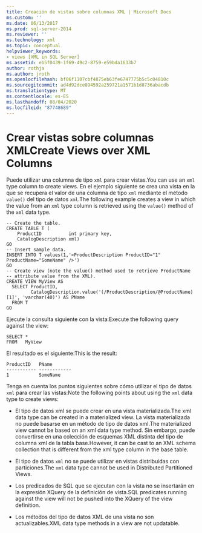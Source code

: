 ```yaml
---
title: Creación de vistas sobre columnas XML | Microsoft Docs
ms.custom: ''
ms.date: 06/13/2017
ms.prod: sql-server-2014
ms.reviewer: ''
ms.technology: xml
ms.topic: conceptual
helpviewer_keywords:
- views [XML in SQL Server]
ms.assetid: eb5f0439-1f69-49c2-8759-e59bda1633b7
author: rothja
ms.author: jroth
ms.openlocfilehash: bf06f1107cbf4875eb63fe6747775b5c5c04810c
ms.sourcegitcommit: ad4d92dce894592a259721a1571b1d8736abacdb
ms.translationtype: MT
ms.contentlocale: es-ES
ms.lasthandoff: 08/04/2020
ms.locfileid: "87748689"
---
```

# <a name="create-views-over-xml-columns"></a><span data-ttu-id="f6405-102">Crear vistas sobre columnas XML</span><span class="sxs-lookup"><span data-stu-id="f6405-102">Create Views over XML Columns</span></span>
  <span data-ttu-id="f6405-103">Puede utilizar una columna de tipo `xml` para crear vistas.</span><span class="sxs-lookup"><span data-stu-id="f6405-103">You can use an `xml` type column to create views.</span></span> <span data-ttu-id="f6405-104">En el ejemplo siguiente se crea una vista en la que se recupera el valor de una columna de tipo `xml` mediante el método `value()` del tipo de datos `xml`.</span><span class="sxs-lookup"><span data-stu-id="f6405-104">The following example creates a view in which the value from an `xml` type column is retrieved using the `value()` method of the `xml` data type.</span></span>  
  
```  
-- Create the table.  
CREATE TABLE T (  
    ProductID          int primary key,   
    CatalogDescription xml)  
GO  
-- Insert sample data.  
INSERT INTO T values(1,'<ProductDescription ProductID="1" ProductName="SomeName" />')  
GO  
-- Create view (note the value() method used to retrieve ProductName   
-- attribute value from the XML).  
CREATE VIEW MyView AS   
  SELECT ProductID,  
         CatalogDescription.value('(/ProductDescription/@ProductName)[1]', 'varchar(40)') AS PName  
  FROM T  
GO   
```  
  
 <span data-ttu-id="f6405-105">Ejecute la consulta siguiente con la vista:</span><span class="sxs-lookup"><span data-stu-id="f6405-105">Execute the following query against the view:</span></span>  
  
```  
SELECT *   
FROM   MyView  
```  
  
 <span data-ttu-id="f6405-106">El resultado es el siguiente:</span><span class="sxs-lookup"><span data-stu-id="f6405-106">This is the result:</span></span>  
  
```  
ProductID   PName        
----------- ------------  
1           SomeName   
```  
  
 <span data-ttu-id="f6405-107">Tenga en cuenta los puntos siguientes sobre cómo utilizar el tipo de datos `xml` para crear las vistas:</span><span class="sxs-lookup"><span data-stu-id="f6405-107">Note the following points about using the `xml` data type to create views:</span></span>  
  
-   <span data-ttu-id="f6405-108">El tipo de datos xml se puede crear en una vista materializada.</span><span class="sxs-lookup"><span data-stu-id="f6405-108">The xml data type can be created in a materialized view.</span></span> <span data-ttu-id="f6405-109">La vista materializada no puede basarse en un método de tipo de datos xml.</span><span class="sxs-lookup"><span data-stu-id="f6405-109">The materialized view cannot be based on an xml data type method.</span></span> <span data-ttu-id="f6405-110">Sin embargo, puede convertirse en una colección de esquemas XML distinta del tipo de columna xml de la tabla base.</span><span class="sxs-lookup"><span data-stu-id="f6405-110">However, it can be cast to an XML schema collection that is different from the xml type column in the base table.</span></span>  
  
-   <span data-ttu-id="f6405-111">El tipo de datos `xml` no se puede utilizar en vistas distribuidas con particiones.</span><span class="sxs-lookup"><span data-stu-id="f6405-111">The `xml` data type cannot be used in Distributed Partitioned Views.</span></span>  
  
-   <span data-ttu-id="f6405-112">Los predicados de SQL que se ejecutan con la vista no se insertarán en la expresión XQuery de la definición de vista.</span><span class="sxs-lookup"><span data-stu-id="f6405-112">SQL predicates running against the view will not be pushed into the XQuery of the view definition.</span></span>  
  
-   <span data-ttu-id="f6405-113">Los métodos del tipo de datos XML de una vista no son actualizables.</span><span class="sxs-lookup"><span data-stu-id="f6405-113">XML data type methods in a view are not updatable.</span></span>  
  
  
